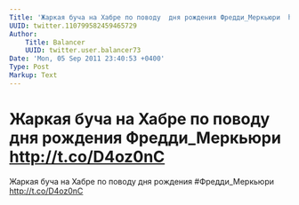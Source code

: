 ```yaml
---
Title: 'Жаркая буча на Хабре по поводу  дня рождения Фредди_Меркьюри  http://t.co/D4oz0nC'
UUID: twitter.110799582459465729
Author:
    Title: Balancer
    UUID: twitter.user.balancer73
Date: 'Mon, 05 Sep 2011 23:40:53 +0400'
Type: Post
Markup: Text
---
```


# Жаркая буча на Хабре по поводу  дня рождения Фредди_Меркьюри  http://t.co/D4oz0nC

Жаркая буча на Хабре по поводу  дня рождения
#Фредди_Меркьюри  http://t.co/D4oz0nC